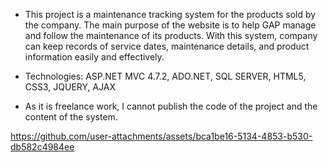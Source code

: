 - This project is a maintenance tracking system for the products sold by the company. The main purpose of the website is to help GAP manage and follow the maintenance of its products. With this system, company can keep records of service dates, maintenance details, and product information easily and effectively. 

- Technologies: ASP.NET MVC 4.7.2, ADO.NET, SQL SERVER, HTML5, CSS3, JQUERY, AJAX

- As it is freelance work, I cannot publish the code of the project and the content of the system.


https://github.com/user-attachments/assets/bca1be16-5134-4853-b530-db582c4984ee

